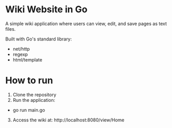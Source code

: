 # Wiki Website in Go

A simple wiki application where users can view, edit, and save pages as text files. 

Built with Go's standard library:
- net/http
- regexp
- html/template

# How to run 
1. Clone the repository
2. Run the application:
- go run main.go
3. Access the wiki at: http://localhost:8080/view/Home
